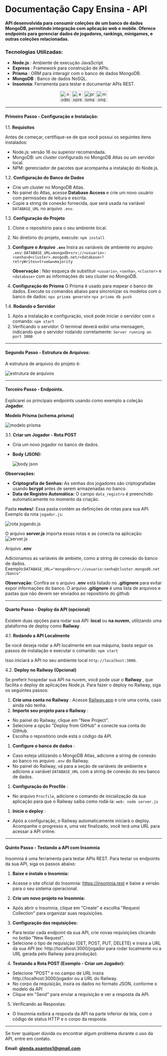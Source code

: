 # Documentação Capy Ensina - API

**API desenvolvida para consumir coleções de um banco de dados MongoDB, permitindo integração com aplicação web e mobile. Oferece endpoints para gerenciar dados de jogadores, rankings, minigames, e outras coleções relacionadas.**

### Tecnologias Utilizadas:

* **Node.js** : Ambiente de execução JavaScript.
* **Express** : Framework para construção de APIs.
* **Prisma** : ORM para interagir com o banco de dados MongoDB.
* **MongoDB** : Banco de dados NoSQL.
* **Insomnia**: Ferramenta para testar e documentar APIs REST.

<div align="center">
<img src="https://skillicons.dev/icons?i=nodejs" height="35 "alt="nodejs logo"/>
<img src="https://skillicons.dev/icons?i=express" height="35 "alt="express logo"/>
<img src="https://skillicons.dev/icons?i=prisma" height="35 "alt="prisma logo"/>
<img src="https://skillicons.dev/icons?i=mongodb" height="35 "alt="mongodb logo"/>
</div>

---

#### **Primeiro Passo - Configuração e Instalação:**

1.1. **Requisitos**

Antes de começar, certifique-se de que você possui os seguintes itens instalados:

* Node.js: versão 16 ou superior recomendada.
* MongoDB: um cluster configurado no MongoDB Atlas ou um servidor local.
* NPM: gerenciador de pacotes que acompanha a instalação do Node.js.

1.2. **Configuração do Banco de Dados**

* Crie um cluster no MongoDB Atlas.
* No painel do Atlas, acesse **Database Access** e crie um novo usuário com permissões de leitura e escrita.
* Copie a string de conexão fornecida, que será usada na variável `DATABASE_URL` no arquivo `.env`.

1.3. **Configuração do Projeto**

1. Clone o repositório para o seu ambiente local.
2. No diretório do projeto, execute: ``npm install``
3. **Configure o Arquivo `.env`**
   Insira as variáveis de ambiente no arquivo `.env`:
   ``DATABASE_URL=mongodb+srv://<usuario>:<senha>@<cluster>.mongodb.net/<database>?retryWrites=true&w=majority``

   **Observação** : Não esqueça de substituir `<usuario>`, `<senha>`, `<cluster>` e `<database>` com as informações do seu cluster no MongoDB.
4. **Configuração do Prisma**
   O Prisma é usado para mapear o banco de dados. Execute os comandos abaixo para sincronizar os modelos com o banco de dados:
   ``npx prisma generate``
   ``npx prisma db push``

1.4. **Rodando o Servidor**

1. Após a instalação e configuração, você pode iniciar o servidor com o comando: ``npm start``
2. Verificando o servidor: O terminal deverá exibir uma mensagem, indicando que o servidor rodando corretamente: ``Server running on port 3000``

---

#### Segundo Passo - Estrutura de Arquivos:

A estrutura de arquivos do projeto é:

   ![estrutura de arquivos](/scr/estruturadoarquivo.png)

---

#### Terceiro Passo - Endpoints.

Explicarei os principais endpoints usando como exemplo a coleção **Jogador**.

**Modelo Prisma (schema.prisma)**

   ![modelo prisma](/scr/modelprisma.png)

3.1. **Criar um Jogador - Rota POST**

* Cria um novo jogador no banco de dados.
* **Body (JSON):**

  ![body json](/scr/jsonrotapost.png)

**Observações:**

* **Criptografia de Senhas:** As senhas dos jogadores são criptografadas usando **bcrypt** antes de serem armazenadas no banco.
* **Data de Registro Automática:** O campo `data_registro` é preenchido automaticamente no momento da criação.

Pasta **routes/**:
Essa pasta contém as definições de rotas para sua API. Exemplo da rota `jogador.js`:

![rota jogando.js](/scr/rotajogadorjs.png)

O arquivo **server.js** importa essas rotas e as conecta na aplicação:
![server.js](/scr/serverjs.png)

Arquivo **.env**

Adicionamos as variáveis de ambiete, como a string de conexão do banco de dados. Exemplo:``DATABASE_URL="mongodb+srv://usuario:senha@cluster.mongodb.net/banco"``

**Observação:** Confira se o arquivo **.env** está listado no **.gitignore** para evitar expor informações do banco. O arquivo **.gitignore** é uma lista de arquivos e pastas que não devem ser enviados ao repositório do github

---

#### Quarto Passo - Deploy da API (opcional)

Existem duas opções para rodar sua API: **local** ou **na nuvem**, utilizando uma plataforma de deploy como **Railway**.

4.1. **Rodando a API Localmente**

Se você deseja rodar a API localmente em sua máquina, basta seguir os passos de instalação e executar o comando: ``npm start``

Isso iniciará a API no seu ambiente local `http://localhost:3000`.

4.2. **Deploy no Railway (Opcional)**

Se preferir hospedar sua API na nuvem, você pode usar o  **Railway** , que facilita o deploy de aplicações Node.js. Para fazer o deploy no Railway, siga os seguintes passos:

1. **Crie uma conta no Railway** : Acesse [Railway.app](https://railway.app/) e crie uma conta, caso ainda não tenha.
2. **Importe seu projeto para o Railway** :

* No painel do Railway, clique em "New Project".
* Selecione a opção "Deploy from GitHub" e conecte sua conta do GitHub.
* Escolha o repositório onde está o código da API.

1. **Configure o banco de dados** :

* Caso esteja utilizando o MongoDB Atlas, adicione a string de conexão ao banco no arquivo `.env` do Railway.
* No painel do Railway, vá para a seção de variáveis de ambiente e adicione a variável `DATABASE_URL` com a string de conexão do seu banco de dados.

1. **Configuração do Procfile** :

* No arquivo `Procfile`, adicione o comando de inicialização da sua aplicação para que o Railway saiba como rodá-la:  ``web: node server.js``

1. **Inicie o deploy** :

* Após a configuração, o Railway automaticamente iniciará o deploy. Acompanhe o progresso e, uma vez finalizado, você terá uma URL para acessar a API online.

---

#### Quinto Passo - Testando a API com Insomnia

Insomnia é uma ferramenta para testar APIs REST. Para testar os endpoints da sua API, siga os passos abaixo:

1. **Baixe e instale o Insomnia:**

* Acesse o site oficial do Insomnia: https://insomnia.rest e baixe a versão para o seu sistema operacional.

2. **Crie um novo projeto no Insomnia:**

* Após abrir o Insomnia, clique em "Create" e escolha "Request Collection" para organizar suas requisições.

3. **Configuração das requisições:**

* Para testar cada endpoint da sua API, crie novas requisições clicando no botão "New Request".
* Selecione o tipo de requisição (GET, POST, PUT, DELETE) e insira a URL da sua API (ex: http://localhost:3000/jogador para rodar localmente ou a URL gerada pelo Railway para produção).

4. **Testando a Rota POST (Exemplo - Criar um Jogador):**

* Selecione "POST" e no campo de URL insira http://localhost:3000/jogador ou a URL do Railway.
* No corpo da requisição, insira os dados no formato JSON, conforme o modelo da API
* Clique em "Send" para enviar a requisição e ver a resposta da API.

5. Verificando as Respostas:

* O Insomnia exibirá a resposta da API na parte inferior da tela, com o código de status HTTP e o corpo da resposta.

---

Se tiver qualquer dúvida ou encontrar algum problema durante o uso da API, entre em contato.

**Email: glenda.asantos1@gmail.com**
